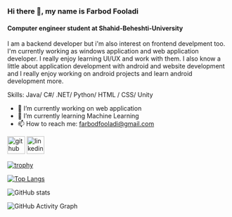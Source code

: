### Hi there 👋, my name is Farbod Fooladi
#### Computer engineer student at Shahid-Beheshti-University
I am a backend developer but i'm also interest on frontend develpment too.
I'm currently working as windows application and web application developer.
I really enjoy learning UI/UX and work with them.
I also know a little about application development with android and website development and I really enjoy working on android projects and learn android development more.

Skills: Java/ C#/ .NET/ Python/ HTML / CSS/ Unity

- 🔭 I’m currently working on web application 
- 🌱 I’m currently learning Machine Learning 
- 📫 How to reach me: farbodfooladi@gmail.com 


[<img src='https://cdn.jsdelivr.net/npm/simple-icons@3.0.1/icons/github.svg' alt='github' height='40'>](https://github.com/farbodfld)  [<img src='https://cdn.jsdelivr.net/npm/simple-icons@3.0.1/icons/linkedin.svg' alt='linkedin' height='40'>](https://www.linkedin.com/in/farbod-fooladi/)  

[![trophy](https://github-profile-trophy.vercel.app/?username=farbodfld)](https://github.com/ryo-ma/github-profile-trophy)

[![Top Langs](https://github-readme-stats.vercel.app/api/top-langs/?username=farbodfld)](https://github.com/anuraghazra/github-readme-stats)

![GitHub stats](https://github-readme-stats.vercel.app/api?username=farbodfld&show_icons=true)  

![GitHub Activity Graph](https://activity-graph.herokuapp.com/graph?username=farbodfld)  

